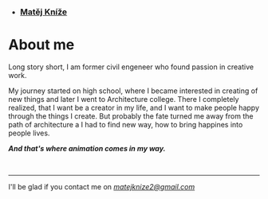 - ### [Matěj Kníže](https://matej-knize.github.io/english-for-designers/03-content-first/)

# About me

Long story short, I am former civil engeneer who found passion in creative work.

My journey started on high school, where I became interested in creating of new things and later I went to Architecture college. There I completely realized, that I want be a creator in my life, and I want to make people happy through the things I create. But probably the fate turned me away from the path of architecture a I had to find new way, how to bring happines into people lives.

***And that's where animation comes in my way.***

<br>

****

I'll be glad if you contact me on *matejknize2@gmail.com*
